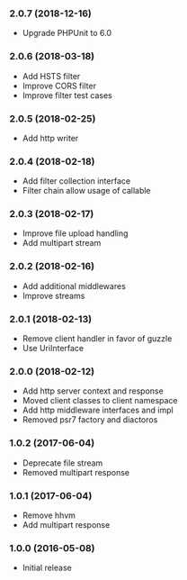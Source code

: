 
### 2.0.7 (2018-12-16)

* Upgrade PHPUnit to 6.0

### 2.0.6 (2018-03-18)

* Add HSTS filter
* Improve CORS filter
* Improve filter test cases

### 2.0.5 (2018-02-25)

* Add http writer

### 2.0.4 (2018-02-18)

* Add filter collection interface
* Filter chain allow usage of callable

### 2.0.3 (2018-02-17)

* Improve file upload handling
* Add multipart stream

### 2.0.2 (2018-02-16)

* Add additional middlewares
* Improve streams

### 2.0.1 (2018-02-13)

* Remove client handler in favor of guzzle
* Use UriInterface

### 2.0.0 (2018-02-12)

* Add http server context and response
* Moved client classes to client namespace
* Add http middleware interfaces and impl
* Removed psr7 factory and diactoros

### 1.0.2 (2017-06-04)

* Deprecate file stream 
* Removed multipart response

### 1.0.1 (2017-06-04)

* Remove hhvm
* Add multipart response

### 1.0.0 (2016-05-08)

* Initial release
